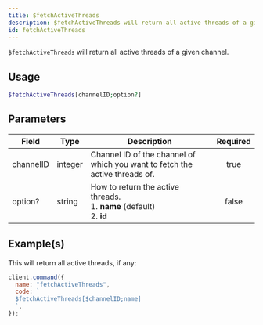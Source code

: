 ```yaml
---
title: $fetchActiveThreads
description: $fetchActiveThreads will return all active threads of a given channel.
id: fetchActiveThreads
---
```


`$fetchActiveThreads` will return all active threads of a given channel.

## Usage

```php
$fetchActiveThreads[channelID;option?]
```

## Parameters

| Field     | Type    | Description                                                                     | Required |
| --------- | ------- | ------------------------------------------------------------------------------- | :------: |
| channelID | integer | Channel ID of the channel of which you want to fetch the active threads of.     |   true   |
| option?   | string  | How to return the active threads. <br /> 1. **name** (default) <br /> 2. **id** |  false   |

## Example(s)

This will return all active threads, if any:

```javascript
client.command({
  name: "fetchActiveThreads",
  code: `
  $fetchActiveThreads[$channelID;name]
  `,
});
```
